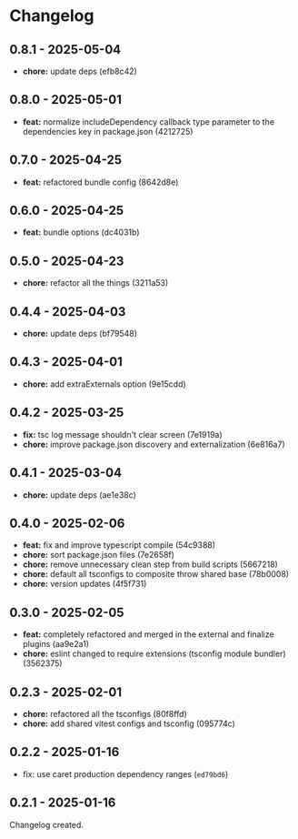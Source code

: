 # Changelog

## 0.8.1 - 2025-05-04

- __chore:__ update deps (efb8c42)

## 0.8.0 - 2025-05-01

- __feat:__ normalize includeDependency callback type parameter to the dependencies key in package.json (4212725)

## 0.7.0 - 2025-04-25

- __feat:__ refactored bundle config (8642d8e)

## 0.6.0 - 2025-04-25

- __feat:__ bundle options (dc4031b)

## 0.5.0 - 2025-04-23

- __chore:__ refactor all the things (3211a53)

## 0.4.4 - 2025-04-03

- __chore:__ update deps (bf79548)

## 0.4.3 - 2025-04-01

- __chore:__ add extraExternals option (9e15cdd)

## 0.4.2 - 2025-03-25

- __fix:__ tsc log message shouldn't clear screen (7e1919a)
- __chore:__ improve package.json discovery and externalization (6e816a7)

## 0.4.1 - 2025-03-04

- __chore:__ update deps (ae1e38c)

## 0.4.0 - 2025-02-06

- __feat:__ fix and improve typescript compile (54c9388)
- __chore:__ sort package.json files (7e2658f)
- __chore:__ remove unnecessary clean step from build scripts (5667218)
- __chore:__ default all tsconfigs to composite throw shared base (78b0008)
- __chore:__ version updates (4f5f731)

## 0.3.0 - 2025-02-05

- __feat:__ completely refactored and merged in the external and finalize plugins (aa9e2a1)
- __chore:__ eslint changed to require extensions (tsconfig module bundler) (3562375)

## 0.2.3 - 2025-02-01

- __chore:__ refactored all the tsconfigs (80f8ffd)
- __chore:__ add shared vitest configs and tsconfig (095774c)

## 0.2.2 - 2025-01-16

- fix: use caret production dependency ranges (`ed79bd6`)

## 0.2.1 - 2025-01-16

Changelog created.
